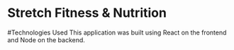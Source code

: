 # Stretch Fitness & Nutrition

#Technologies Used
This application was built using React on the frontend and Node on the backend.
